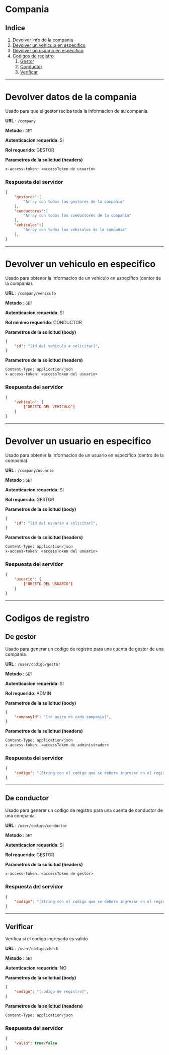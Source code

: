 # **Compania**
## **Indice**
1. [Devolver info de la compania](#Devolver-datos-de-la-compania)
2. [Devolver un vehiculo en especifico](#devolver-un-vehiculo-en-especifico)
3. [Devolver un usuario en especifico](#devolver-un-usuario-en-especifico)
4. [Codigos de registro](#codigos-de-registro)
   1. [Gestor](#de-gestor)
   2. [Conductor](#de-conductor)
   3. [Verificar](#verificar)

---
# Devolver datos de la compania
Usado para que el gestor reciba toda la informacion de su compania.

**URL** : `/company`

**Metodo** : `GET`

**Autenticacion requerida**: SI

**Rol requerido**: GESTOR


**Parametros de la solicitud (headers)**

```txt
x-access-token: <accessToken de usuario>
```

### Respuesta del servidor

```json
{
    "gestores":[
        "Array con todos los gestores de la compañia"
    ],
    "conductores":[
        "Array con todos los conductores de la compañia"
    ],
    "vehiculos":[
        "Array con todos los vehiculos de la compañia"
    ],
}
```
---
# Devolver un vehiculo en especifico
Usado para obtener la informacion de un vehiculo en especifico (dentor de la companía).

**URL** : `/company/vehiculo`

**Metodo** : `GET`

**Autenticacion requerida**: SI

**Rol minimo requerido**: CONDUCTOR

**Parametros de la solicitud (body)**

```json
{
    "id": "[id del vehiculo a solicitar]",
}
```

**Parametros de la solicitud (headers)**

```txt
Content-Type: application/json
x-access-token: <accessToken del usuario>
```

### Respuesta del servidor

```json
{
    "vehiculo": {
        ["OBJETO DEL VEHICULO"]
    }
}
```
---
# Devolver un usuario en especifico
Usado para obtener la informacion de un usuario en especifico (dentro de la compania).

**URL** : `/company/usuario`

**Metodo** : `GET`

**Autenticacion requerida**: SI

**Rol requerido**: GESTOR

**Parametros de la solicitud (body)**

```json
{
    "id": "[id del usuario a solicitar]",
}
```

**Parametros de la solicitud (headers)**

```txt
Content-Type: application/json
x-access-token: <accessToken del usuario>
```

### Respuesta del servidor

```json
{
    "usuario": {
        ["OBJETO DEL USUARIO"]
    }
}
```
---
# Codigos de registro
## De gestor
Usado para generar un codigo de registro para una cuenta de gestor de una compania.

**URL** : `/user/codigo/gestor`

**Metodo** : `GET`

**Autenticacion requerida**: SI

**Rol requerido**: ADMIN

**Parametros de la solicitud (body)**

```json
{
    "companyId": "[id unico de cada compania]",
}
```

**Parametros de la solicitud (headers)**

```txt
Content-Type: application/json
x-access-token: <accessToken de administrador>
```

### Respuesta del servidor

```json
{
    "codigo": "[String con el codigo que se debera ingresar en el registro]"
}
```
---
## De conductor
Usado para generar un codigo de registro para una cuenta de conductor de una compania.

**URL** : `/user/codigo/conductor`

**Metodo** : `GET`

**Autenticacion requerida**: SI

**Rol requerido**: GESTOR

**Parametros de la solicitud (headers)**

```txt
x-access-token: <accessToken de gestor>
```

### Respuesta del servidor

```json
{
    "codigo": "[String con el codigo que se debera ingresar en el registro]"
}
```
---
## Verificar
Verifica si el codigo ingresado es valido

**URL** : `/user/codigo/check`

**Metodo** : `GET`

**Autenticacion requerida**: NO

**Parametros de la solicitud (body)**

```json
{
    "codigo": "[codigo de registro]",
}
```

**Parametros de la solicitud (headers)**

```txt
Content-Type: application/json
```

### Respuesta del servidor

```json
{
    "valid": true/false
}
```